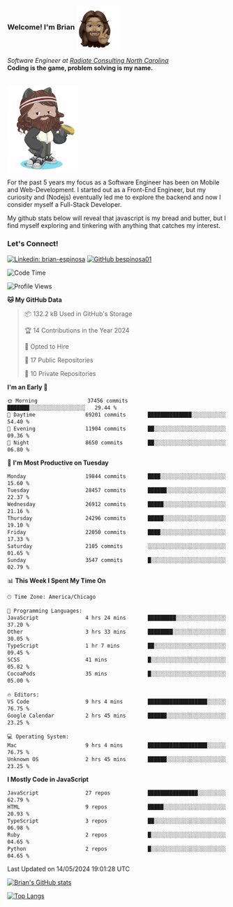 ###  Welcome! I'm Brian <img align="center" src="https://github.com/bespinosa01/bespinosa01/blob/main/assets/peace-animoji.png" height="100" /></h2>
<p><em>Software Engineer at <a href="https://www.radiateconsulting.coop/north-carolina-tech-coop">Radiate Consulting North Carolina</a>
 <br/>
<!-- </br>Developer Consultant at <a href="https://codethedream.org/">Code The Dream</a> -->
</em> <b>Coding is the game, problem solving is my name.</b></p>

<br/>


 <img align="center" src="https://github.com/bespinosa01/bespinosa01/blob/main/assets/octo-me.png" height="200" /> 
 <p>
 For the past 5 years my focus as a Software Engineer has been on Mobile and Web-Development. I started out as a Front-End Engineer, but my curiosity and (Nodejs) eventually led me to explore the backend and now I consider myself a Full-Stack Developer.
</p>
<p>
 My github stats below will reveal that javascript is my bread and butter, but I find myself exploring and tinkering with anything that catches my interest. 
 </p>
 
 
### Let's Connect!

[![Linkedin: brian-espinosa](https://img.shields.io/badge/-brian--espinosa-blue?style=flat-square&logo=Linkedin&logoColor=white&link=https://www.linkedin.com/in/brian-espinosa/)](https://www.linkedin.com/in/brian-espinosa/)
[![GitHub bespinosa01](https://img.shields.io/github/followers/bespinosa01?label=follow&style=social)](https://github.com/bespinosa01)



<!--START_SECTION:waka-->
![Code Time](http://img.shields.io/badge/Code%20Time-1%2C529%20hrs%2035%20mins-blue)

![Profile Views](http://img.shields.io/badge/Profile%20Views-0-blue)

**🐱 My GitHub Data** 

> 📦 132.2 kB Used in GitHub's Storage 
 > 
> 🏆 14 Contributions in the Year 2024
 > 
> 💼 Opted to Hire
 > 
> 📜 17 Public Repositories 
 > 
> 🔑 10 Private Repositories 
 > 
**I'm an Early 🐤** 

```text
🌞 Morning                37456 commits       ███████░░░░░░░░░░░░░░░░░░   29.44 % 
🌆 Daytime                69201 commits       ██████████████░░░░░░░░░░░   54.40 % 
🌃 Evening                11904 commits       ██░░░░░░░░░░░░░░░░░░░░░░░   09.36 % 
🌙 Night                  8650 commits        ██░░░░░░░░░░░░░░░░░░░░░░░   06.80 % 
```
📅 **I'm Most Productive on Tuesday** 

```text
Monday                   19844 commits       ████░░░░░░░░░░░░░░░░░░░░░   15.60 % 
Tuesday                  28457 commits       ██████░░░░░░░░░░░░░░░░░░░   22.37 % 
Wednesday                26912 commits       █████░░░░░░░░░░░░░░░░░░░░   21.16 % 
Thursday                 24296 commits       █████░░░░░░░░░░░░░░░░░░░░   19.10 % 
Friday                   22050 commits       ████░░░░░░░░░░░░░░░░░░░░░   17.33 % 
Saturday                 2105 commits        ░░░░░░░░░░░░░░░░░░░░░░░░░   01.65 % 
Sunday                   3547 commits        █░░░░░░░░░░░░░░░░░░░░░░░░   02.79 % 
```


📊 **This Week I Spent My Time On** 

```text
🕑︎ Time Zone: America/Chicago

💬 Programming Languages: 
JavaScript               4 hrs 24 mins       █████████░░░░░░░░░░░░░░░░   37.20 % 
Other                    3 hrs 33 mins       ████████░░░░░░░░░░░░░░░░░   30.05 % 
TypeScript               1 hr 7 mins         ██░░░░░░░░░░░░░░░░░░░░░░░   09.45 % 
SCSS                     41 mins             █░░░░░░░░░░░░░░░░░░░░░░░░   05.82 % 
CocoaPods                35 mins             █░░░░░░░░░░░░░░░░░░░░░░░░   05.00 % 

🔥 Editors: 
VS Code                  9 hrs 4 mins        ███████████████████░░░░░░   76.75 % 
Google Calendar          2 hrs 45 mins       ██████░░░░░░░░░░░░░░░░░░░   23.25 % 

💻 Operating System: 
Mac                      9 hrs 4 mins        ███████████████████░░░░░░   76.75 % 
Unknown OS               2 hrs 45 mins       ██████░░░░░░░░░░░░░░░░░░░   23.25 % 
```

**I Mostly Code in JavaScript** 

```text
JavaScript               27 repos            ████████████████░░░░░░░░░   62.79 % 
HTML                     9 repos             █████░░░░░░░░░░░░░░░░░░░░   20.93 % 
TypeScript               3 repos             ██░░░░░░░░░░░░░░░░░░░░░░░   06.98 % 
Ruby                     2 repos             █░░░░░░░░░░░░░░░░░░░░░░░░   04.65 % 
Python                   2 repos             █░░░░░░░░░░░░░░░░░░░░░░░░   04.65 % 
```




 Last Updated on 14/05/2024 19:01:28 UTC
<!--END_SECTION:waka-->


<!--  Github STATS -->
[![Brian's GitHub stats](https://github-readme-stats.vercel.app/api?username=bespinosa01&hide=stars,contribs&count_private=true&show_icons=true)](https://github.com/anuraghazra/github-readme-stats)

[![Top Langs](https://github-readme-stats.vercel.app/api/top-langs/?username=bespinosa01&layout=compact)](https://github.com/anuraghazra/github-readme-stats)



<!--
**bespinosa01/bespinosa01** is a ✨ _special_ ✨ repository because its `README.md` (this file) appears on your GitHub profile.

Here are some ideas to get you started:

- 🔭 I’m currently working on ...
- 🌱 I’m currently learning ...
- 👯 I’m looking to collaborate on ...
- 🤔 I’m looking for help with ...
- 💬 Ask me about ...
- 📫 How to reach me: ...
- 😄 Pronouns: ...
- ⚡ Fun fact: ...
-->
